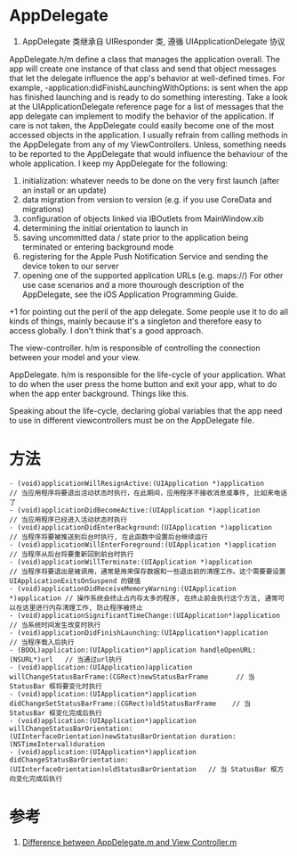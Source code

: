# AppDelegate


1. AppDelegate 类继承自 UIResponder 类, 遵循 UIApplicationDelegate 协议

AppDelegate.h/m define a class that manages the application overall.
The app will create one instance of that class and send that object messages that let the delegate influence the app's behavior at well-defined times.
For example, -application:didFinishLaunchingWithOptions: is sent when the app has finished launching and is ready to do something interesting.
Take a look at the UIApplicationDelegate reference page for a list of messages that the app delegate can implement to modify the behavior of the application.
If care is not taken, the AppDelegate could easily become one of the most accessed objects in the application.
I usually refrain from calling methods in the AppDelegate from any of my ViewControllers. Unless, something needs to be reported to the AppDelegate that would influence the behaviour of the whole application.
I keep my AppDelegate for the following:
1. initialization: whatever needs to be done on the very first launch (after an install or an update)
2. data migration from version to version (e.g. if you use CoreData and migrations)
3. configuration of objects linked via IBOutlets from MainWindow.xib
4. determining the initial orientation to launch in
5. saving uncommitted data / state prior to the application being terminated or entering background mode
6. registering for the Apple Push Notification Service and sending the device token to our server
7. opening one of the supported application URLs (e.g. maps://)
For other use case scenarios and a more thourough description of the AppDelegate, see the iOS Application Programming Guide.

+1 for pointing out the peril of the app delegate. Some people use it to do all kinds of things, mainly because it's a singleton and therefore easy to access globally. I don't think that's a good approach.

The view-controller. h/m is responsible of controlling the connection between your model and your view.

AppDelegate. h/m is responsible for the life-cycle of your application. What to do when the user press the home button and exit your app, what to do when the app enter background. Things like this.

Speaking about the life-cycle, declaring global variables that the app need to use in different viewcontrollers must be on the AppDelegate file.

# 方法

```
- (void)applicationWillResignActive:(UIApplication *)application		// 当应用程序将要退出活动状态时执行，在此期间，应用程序不接收消息或事件, 比如来电话了
- (void)applicationDidBecomeActive:(UIApplication *)application			// 当应用程序已经进入活动状态时执行
- (void)applicationDidEnterBackground:(UIApplication *)application		// 当程序将要被推送到后台时执行, 在此函数中设置后台继续运行
- (void)applicationWillEnterForeground:(UIApplication *)application		// 当程序从后台将要重新回到前台时执行
- (void)applicationWillTerminate:(UIApplication *)application			// 当程序将要退出是被调用，通常是用来保存数据和一些退出前的清理工作。这个需要要设置 UIApplicationExitsOnSuspend 的键值
- (void)applicationDidReceiveMemoryWarning:(UIApplication *)application	// 操作系统会终止占内存太多的程序, 在终止前会执行这个方法, 通常可以在这里进行内存清理工作, 防止程序被终止
- (void)applicationSignificantTimeChange:(UIApplication*)application	// 当系统时间发生改变时执行
- (void)applicationDidFinishLaunching:(UIApplication*)application		// 当程序载入后执行
- (BOOL)application:(UIApplication*)application handleOpenURL:(NSURL*)url	// 当通过url执行
- (void)application:(UIApplication)application willChangeStatusBarFrame:(CGRect)newStatusBarFrame		// 当 StatusBar 框将要变化时执行
- (void)application:(UIApplication*)application didChangeSetStatusBarFrame:(CGRect)oldStatusBarFrame	// 当 StatusBar 框变化完成后执行
- (void)application:(UIApplication*)application willChangeStatusBarOrientation:(UIInterfaceOrientation)newStatusBarOrientation duration:(NSTimeInterval)duration
- (void)application:(UIApplication*)application didChangeStatusBarOrientation:(UIInterfaceOrientation)oldStatusBarOrientation	// 当 StatusBar 框方向变化完成后执行
```

# 参考

1. [Difference between AppDelegate.m and View Controller.m](http://stackoverflow.com/questions/6062569/difference-between-appdelegate-m-and-view-controller-m)
